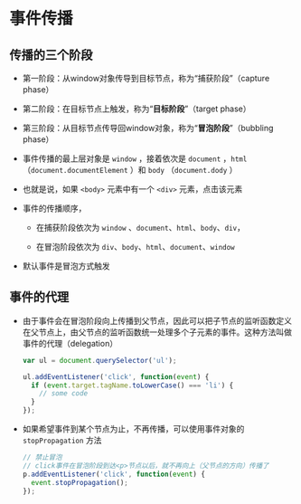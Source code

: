 # 事件传播

## 传播的三个阶段

  - 第一阶段：从window对象传导到目标节点，称为“捕获阶段”（capture phase）

  - 第二阶段：在目标节点上触发，称为“**目标阶段**”（target phase）

  - 第三阶段：从目标节点传导回window对象，称为“**冒泡阶段**”（bubbling phase）

  - 事件传播的最上层对象是 `window` ，接着依次是 `document` ，`html`（`document.documentElement` ）和 `body` （`document.dody` ）

  - 也就是说，如果 `<body>` 元素中有一个 `<div>` 元素，点击该元素

  - 事件的传播顺序，

      - 在捕获阶段依次为 `window` 、`document`、`html`、`body`、`div`，

      - 在冒泡阶段依次为 `div`、`body`、`html`、`document`、`window`

  - 默认事件是冒泡方式触发

## 事件的代理

  - 由于事件会在冒泡阶段向上传播到父节点，因此可以把子节点的监听函数定义在父节点上，由父节点的监听函数统一处理多个子元素的事件。这种方法叫做事件的代理（delegation）

    ```js
    var ul = document.querySelector('ul');

    ul.addEventListener('click', function(event) {
      if (event.target.tagName.toLowerCase() === 'li') {
        // some code
      }
    });
    ```

  - 如果希望事件到某个节点为止，不再传播，可以使用事件对象的`stopPropagation` 方法

    ```js
    // 禁止冒泡
    // click事件在冒泡阶段到达<p>节点以后，就不再向上（父节点的方向）传播了
    p.addEventListener('click', function(event) {
      event.stopPropagation();
    });
    ```
